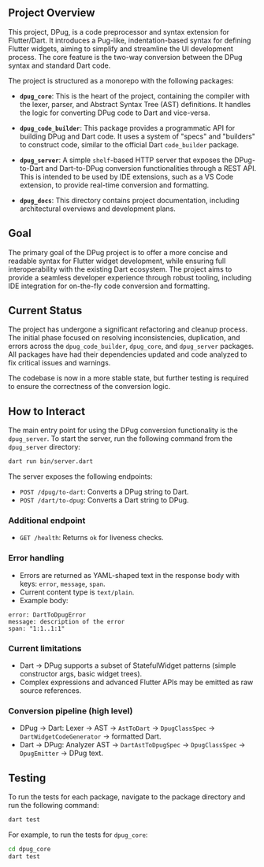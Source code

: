 ## Project Overview

This project, DPug, is a code preprocessor and syntax extension for Flutter/Dart. It introduces a Pug-like, indentation-based syntax for defining Flutter widgets, aiming to simplify and streamline the UI development process. The core feature is the two-way conversion between the DPug syntax and standard Dart code.

The project is structured as a monorepo with the following packages:

- **`dpug_core`**: This is the heart of the project, containing the compiler with the lexer, parser, and Abstract Syntax Tree (AST) definitions. It handles the logic for converting DPug code to Dart and vice-versa.

- **`dpug_code_builder`**: This package provides a programmatic API for building DPug and Dart code. It uses a system of "specs" and "builders" to construct code, similar to the official Dart `code_builder` package.

- **`dpug_server`**: A simple `shelf`-based HTTP server that exposes the DPug-to-Dart and Dart-to-DPug conversion functionalities through a REST API. This is intended to be used by IDE extensions, such as a VS Code extension, to provide real-time conversion and formatting.

- **`dpug_docs`**: This directory contains project documentation, including architectural overviews and development plans.

## Goal

The primary goal of the DPug project is to offer a more concise and readable syntax for Flutter widget development, while ensuring full interoperability with the existing Dart ecosystem. The project aims to provide a seamless developer experience through robust tooling, including IDE integration for on-the-fly code conversion and formatting.

## Current Status

The project has undergone a significant refactoring and cleanup process. The initial phase focused on resolving inconsistencies, duplication, and errors across the `dpug_code_builder`, `dpug_core`, and `dpug_server` packages. All packages have had their dependencies updated and code analyzed to fix critical issues and warnings.

The codebase is now in a more stable state, but further testing is required to ensure the correctness of the conversion logic.

## How to Interact

The main entry point for using the DPug conversion functionality is the `dpug_server`. To start the server, run the following command from the `dpug_server` directory:

```bash
dart run bin/server.dart
```

The server exposes the following endpoints:

- `POST /dpug/to-dart`: Converts a DPug string to Dart.
- `POST /dart/to-dpug`: Converts a Dart string to DPug.

### Additional endpoint

- `GET /health`: Returns `ok` for liveness checks.

### Error handling

- Errors are returned as YAML-shaped text in the response body with keys: `error`, `message`, `span`.
- Current content type is `text/plain`.
- Example body:

```
error: DartToDpugError
message: description of the error
span: "1:1..1:1"
```

### Current limitations

- Dart → DPug supports a subset of StatefulWidget patterns (simple constructor args, basic widget trees).
- Complex expressions and advanced Flutter APIs may be emitted as raw source references.

### Conversion pipeline (high level)

- DPug → Dart: Lexer → AST → `AstToDart` → `DpugClassSpec` → `DartWidgetCodeGenerator` → formatted Dart.
- Dart → DPug: Analyzer AST → `DartAstToDpugSpec` → `DpugClassSpec` → `DpugEmitter` → DPug text.

## Testing

To run the tests for each package, navigate to the package directory and run the following command:

```bash
dart test
```

For example, to run the tests for `dpug_core`:

```bash
cd dpug_core
dart test
```
